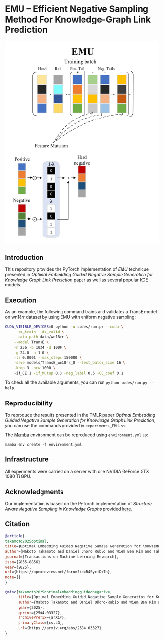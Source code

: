 # EMU – Efficient Negative Sampling Method For Knowledge-Graph Link Prediction

![EMU schematic picture](/EMU-schematic.png)

## Introduction

This repository provides the PyTorch implementation of _EMU_ technique presented in _Optimal Embedding Guided Negative Sample Generation for Knowledge Graph Link Prediction_ paper as well as several popular KGE models.

## Execution

As an example, the following command trains and validates a TransE model on wn18rr dataset by using EMU with uniform negative sampling:

```bash
CUDA_VISIBLE_DEVICES=0 python -u codes/run.py --cuda \
    --do_train --do_valid \
    --data_path data/wn18rr \
    --model TransE \
    -n 256 -b 1024 -d 1000 \
    -g 24.0 -a 1.0 \
    -lr 0.0001 --max_steps 150000 \
    -save models/TransE_wn18rr_0 --test_batch_size 16 \
    -khop 3 -nrw 1000 \ 
    -if_CE 1 -if_Mutup 0.3 -neg_label 0.5 -CE_coef 0.1
```

To check all the available arguments, you can run `python codes/run.py --help`.

## Reproducibility

To reproduce the results presented in the TMLR paper _Optimal Embedding Guided Negative Sample Generation for Knowledge Graph Link Prediction_, you can use the commands provided in `experiments_EMU.sh`.

The [Mamba](https://mamba.readthedocs.io/en/latest/index.html) environment can be reproduced using `environment.yml` as: 

```
mamba env create -f environment.yml
```

## Infrastructure

All experiments were carried on a server with one NVIDIA GeForce GTX 1080 Ti GPU.

## Acknowledgments

Our implementation is based on the PyTorch implementation of _Structure Aware Negative Sampling in Knowledge Graphs_ provided [here](https://github.com/kahrabian/SANS).

## Citation

```bibtex
@article{
takamoto2025optimal,
title={Optimal Embedding Guided Negative Sample Generation for Knowledge Graph Link Prediction},
author={Makoto Takamoto and Daniel Onoro Rubio and Wiem Ben Rim and Takashi Maruyama and Bhushan Kotnis},
journal={Transactions on Machine Learning Research},
issn={2835-8856},
year={2025},
url={https://openreview.net/forum?id=B4SyciDyIh},
note={}
}
```
```bibtex
@misc{takamoto2025optimalembeddingguidednegative,
      title={Optimal Embedding Guided Negative Sample Generation for Knowledge Graph Link Prediction}, 
      author={Makoto Takamoto and Daniel Oñoro-Rubio and Wiem Ben Rim and Takashi Maruyama and Bhushan Kotnis},
      year={2025},
      eprint={2504.03327},
      archivePrefix={arXiv},
      primaryClass={cs.LG},
      url={https://arxiv.org/abs/2504.03327}, 
}
```